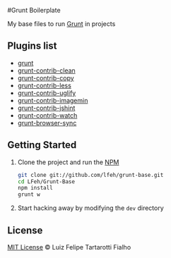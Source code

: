 #Grunt Boilerplate

My base files to run [Grunt](http://gruntjs.com/) in projects

## Plugins list

* [grunt](http://gruntjs.com/)
* [grunt-contrib-clean](https://github.com/gruntjs/grunt-contrib-clean)
* [grunt-contrib-copy](https://github.com/gruntjs/grunt-contrib-copy)
* [grunt-contrib-less](https://github.com/gruntjs/grunt-contrib-less)
* [grunt-contrib-uglify](https://github.com/gruntjs/grunt-contrib-uglify)
* [grunt-contrib-imagemin](https://github.com/gruntjs/grunt-contrib-imagemin)
* [grunt-contrib-jshint](https://github.com/gruntjs/grunt-contrib-jshint)
* [grunt-contrib-watch](https://github.com/gruntjs/grunt-contrib-watch)
* [grunt-browser-sync](https://github.com/shakyshane/grunt-browser-sync)

## Getting Started

1. Clone the project and run the [NPM](https://npmjs.org/)

	``` bash
	git clone git://github.com/lfeh/grunt-base.git
	cd LFeh/Grunt-Base
	npm install
	grunt w
	```

1. Start hacking away by modifying the `dev` directory

## License
 
[MIT License](http://felipefialho.mit-license.org/) © Luiz Felipe Tartarotti Fialho
